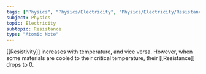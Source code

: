 ```yaml
---
tags: ["Physics", "Physics/Electricity", "Physics/Electricity/Resistance"]
subject: Physics
topic: Electricity
subtopic: Resistance
type: "Atomic Note"
---
```


[[Resistivity]] increases with temperature, and vice versa.
However, when some materials are cooled to their critical temperature, their [[Resistance]] drops to 0.